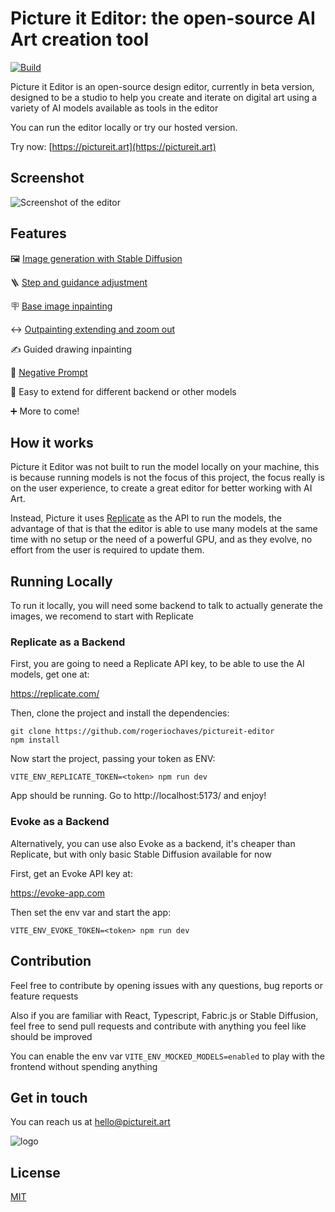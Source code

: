 # Picture it Editor: the open-source AI Art creation tool

[![Build](https://github.com/rogeriochaves/pictureit-editor/actions/workflows/build.yml/badge.svg)](https://github.com/rogeriochaves/pictureit-editor/actions/workflows/build.yml)

Picture it Editor is an open-source design editor, currently in beta version, designed to be a studio to help you create and iterate on digital art using a variety of AI models available as tools in the editor

You can run the editor locally or try our hosted version.

Try now: [https://pictureit.art](https://pictureit.art)

## Screenshot

![Screenshot of the editor](https://i.ibb.co/xmcpn4y/ss.png)

## Features

🖼 [Image generation with Stable Diffusion](https://pictureit.art/guides/getting-started)

🪜 [Step and guidance adjustment](https://pictureit.art/guides/steps-and-guidance)

🪧 [Base image inpainting](https://pictureit.art/guides/base-image)

↔️ [Outpainting extending and zoom out](https://pictureit.art/guides/outpainting)

✍️ Guided drawing inpainting

🙅 [Negative Prompt](https://pictureit.art/guides/negative-prompt)

🔧 Easy to extend for different backend or other models

➕ More to come!

## How it works

Picture it Editor was not built to run the model locally on your machine, this is because running models is not the focus of this project, the focus really is on the user experience, to create a great editor for better working with AI Art.

Instead, Picture it uses [Replicate](https://replicate.com/) as the API to run the models, the advantage of that is that the editor is able to use many models at the same time with no setup or the need of a powerful GPU, and as they evolve, no effort from the user is required to update them.

## Running Locally

To run it locally, you will need some backend to talk to actually generate the images, we recomend to start with Replicate

### Replicate as a Backend

First, you are going to need a Replicate API key, to be able to use the AI models, get one at:

https://replicate.com/

Then, clone the project and install the dependencies:

```
git clone https://github.com/rogeriochaves/pictureit-editor
npm install
```

Now start the project, passing your token as ENV:

```
VITE_ENV_REPLICATE_TOKEN=<token> npm run dev
```

App should be running. Go to http://localhost:5173/ and enjoy!

### Evoke as a Backend

Alternatively, you can use also Evoke as a backend, it's cheaper than Replicate, but with only basic Stable Diffusion available for now

First, get an Evoke API key at:

https://evoke-app.com

Then set the env var and start the app:

```
VITE_ENV_EVOKE_TOKEN=<token> npm run dev
```

## Contribution

Feel free to contribute by opening issues with any questions, bug reports or feature requests

Also if you are familiar with React, Typescript, Fabric.js or Stable Diffusion, feel free to send pull requests and contribute with anything you feel like should be improved

You can enable the env var `VITE_ENV_MOCKED_MODELS=enabled` to play with the frontend without spending anything

## Get in touch

You can reach us at hello@pictureit.art

![logo](https://pictureit.art/images/logo-black.svg)

## License

[MIT](LICENSE)